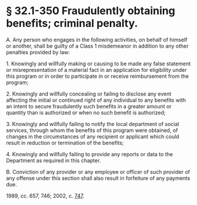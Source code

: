 # § 32.1-350 Fraudulently obtaining benefits; criminal penalty.

<p>A. Any person who engages in the following activities, on behalf of himself or another, shall be guilty of a Class 1 misdemeanor in addition to any other penalties provided by law:</p><p>1. Knowingly and willfully making or causing to be made any false statement or misrepresentation of a material fact in an application for eligibility under this program or in order to participate in or receive reimbursement from the program;</p><p>2. Knowingly and willfully concealing or failing to disclose any event affecting the initial or continued right of any individual to any benefits with an intent to secure fraudulently such benefits in a greater amount or quantity than is authorized or when no such benefit is authorized;</p><p>3. Knowingly and willfully failing to notify the local department of social services, through whom the benefits of this program were obtained, of changes in the circumstances of any recipient or applicant which could result in reduction or termination of the benefits;</p><p>4. Knowingly and willfully failing to provide any reports or data to the Department as required in this chapter.</p><p>B. Conviction of any provider or any employee or officer of such provider of any offense under this section shall also result in forfeiture of any payments due.</p><p>1989, cc. 657, 746; 2002, c. <a href='http://lis.virginia.gov/cgi-bin/legp604.exe?021+ful+CHAP0747'>747</a>.</p>